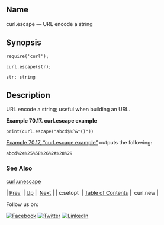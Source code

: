 <a name="lua.ref.curl.escape"></a>
## Name

curl.escape — URL encode a string

<a name="idp15648032"></a>
## Synopsis

`require('curl');`

`curl.escape(str);`

`str: string`<a name="idp15651712"></a>
## Description

URL encode a string; useful when building an URL.

<a name="lua.ref.curl.escape.example"></a>

**Example 70.17. curl.escape example**

`print(curl.escape("abcd$%^&*()"))`

[Example 70.17, “curl.escape example”](lua.ref.curl.escape.php#lua.ref.curl.escape.example "Example 70.17. curl.escape example") outputs the following:

`abcd%24%25%5E%26%2A%28%29`<a name="idp15656992"></a>
### See Also

[curl.unescape](lua.ref.curl.unescape.php "curl.unescape")

| [Prev](lua.ref.curl.c_setopt.php)  | [Up](lua.function.details.php) |  [Next](lua.ref.curl.new.php) |
| c:setopt  | [Table of Contents](index.php) |  curl.new |

Follow us on:

[![Facebook](https://support.messagesystems.com/images/icon-facebook.png)](http://www.facebook.com/messagesystems) [![Twitter](https://support.messagesystems.com/images/icon-twitter.png)](http://twitter.com/#!/MessageSystems) [![LinkedIn](https://support.messagesystems.com/images/icon-linkedin.png)](http://www.linkedin.com/company/message-systems)